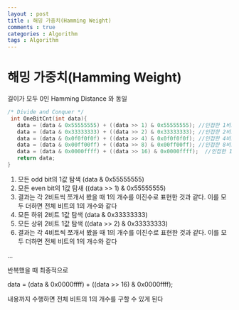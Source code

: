 ```yaml
---
layout : post
title : 해밍 가중치(Hamming Weight)
comments : true
categories : Algorithm
tags : Algorithm
---
```

# 해밍 가중치(Hamming Weight)

길이가 모두 0인 Hamming Distance 와 동일

```C
/* Divide and Conquer */
 int OneBitCnt(int data){
   data = (data & 0x55555555) + ((data >> 1) & 0x55555555); //인접한 1비트의 분할정복
   data = (data & 0x33333333) + ((data >> 2) & 0x33333333); //인접한 2비트의 분할정복
   data = (data & 0x0f0f0f0f) + ((data >> 4) & 0x0f0f0f0f); //인접한 4비트의 분할정복
   data = (data & 0x00ff00ff) + ((data >> 8) & 0x00ff00ff); //인접한 8비트의 분할정복
   data = (data & 0x0000ffff) + ((data >> 16) & 0x0000ffff);  //인접한 16비트의 분할정복
   return data;
}
```

1. 모든 odd bit의 1값 탐색
(data & 0x55555555) 
2. 모든 even bit의 1값 탐새
((data >> 1) & 0x55555555)
3. 결과는 각 2비트씩 쪼개서 봤을 때 1의 개수를 이진수로 표현한 것과 같다. 이를 모두 더하면 전체 비트의 1의 개수와 같다
4. 모든 하위 2비트 1값 탐색
(data & 0x33333333)
5. 모든 상위 2비트 1값 탐색
((data >> 2) & 0x33333333)
6. 결과는 각 4비트씩 쪼개서 봤을 때 1의 개수를 이진수로 표현한 것과 같다. 이를 모두 더하면 전체 비트의 1의 개수와 같다

...

반복했을 때 최종적으로 

data = (data & 0x0000ffff) + ((data >> 16) & 0x0000ffff); 

내용까지 수행하면 전체 비트의 1의 개수를 구할 수 있게 된다